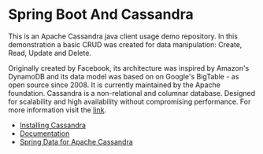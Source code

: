 # Spring Boot And Cassandra

This is an Apache Cassandra java client usage demo repository. In this demonstration a basic CRUD was created
for data manipulation: Create, Read, Update and Delete.

Originally created by Facebook, its architecture was inspired by Amazon's DynamoDB and its data model was based on
on Google's BigTable - as open source since 2008. It is currently maintained by the Apache foundation.
Cassandra is a non-relational and columnar database. Designed for scalability and high availability without compromising performance.
For more information visit the [link](http://cassandra.apache.org).

- [Installing Cassandra](https://cassandra.apache.org/doc/latest/getting_started/installing.html)
- [Documentation](http://cassandra.apache.org/doc/latest/)
- [Spring Data for Apache Cassandra](https://spring.io/projects/spring-data-cassandra)